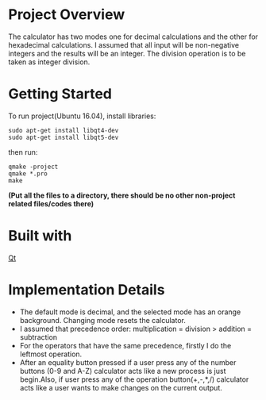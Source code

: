 # Project Overview
The calculator has two modes one for decimal calculations and the other for hexadecimal calculations. I assumed that all input will be non-negative integers and the results will be an integer. The division operation is to be taken as integer division.

# Getting Started
To run project(Ubuntu 16.04), install libraries:
```
sudo apt-get install libqt4-dev
sudo apt-get install libqt5-dev
```
then run:
```
qmake -project 
qmake *.pro 
make
```
**(Put all the files to a directory, there should be no other non-project related files/codes there)**

# Built with
[Qt](https://www.qt.io)

# Implementation Details
- The default mode is decimal, and the selected mode has an orange background. Changing mode resets the calculator.
- I assumed that precedence order: multiplication = division > addition = subtraction
- For the operators that have the same precedence, firstly I do the leftmost operation.
- After an equality button pressed if a user press any of the number buttons (0-9 and A-Z) calculator acts like a new process is just begin.Also, if user press any of the operation button(+,-,*,/) calculator acts like a user wants to make changes on the current output.
